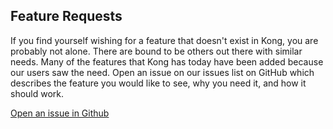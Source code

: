 ## Feature Requests

If you find yourself wishing for a feature that doesn't exist in Kong, you are probably not alone. There are bound to be others out there with similar needs. Many of the features that Kong has today have been added because our users saw the need. Open an issue on our issues list on GitHub which describes the feature you would like to see, why you need it, and how it should work.

<a href="{{site.repo}}/issues/new?title=[Feature%20Request]%20Your%20feature%20request%20here..." class="button button-primary button-large" target="_blank">Open an issue in Github</a>
